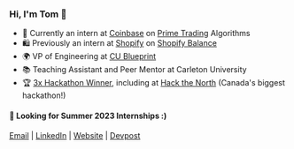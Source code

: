 ### Hi, I'm Tom 👋
- 🚀 Currently an intern at [Coinbase](https://www.coinbase.com) on [Prime Trading](https://www.coinbase.com/prime) Algorithms
- 🛍️ Previously an intern at [Shopify](https://www.shopify.com) on [Shopify Balance](https://www.shopify.com/balance)
- 🌍 VP of Engineering at [CU Blueprint](https://cublueprint.org/)
- 📚 Teaching Assistant and Peer Mentor at Carleton University 
- 🏆 [3x Hackathon Winner](https://devpost.com/zhu-tom), including at [Hack the North](https://hackthenorth.com/) (Canada's biggest hackathon!)
#### 👀 Looking for Summer 2023 Internships :)
[Email](mailto:tomzhu@cmail.carleton.ca) | [LinkedIn](https://www.linkedin.com/in/zhu-tom) | [Website](https://zhutom.com) | [Devpost](https://devpost.com/zhu-tom)

<!--
**zhu-tom/zhu-tom** is a ✨ _special_ ✨ repository because its `README.md` (this file) appears on your GitHub profile.

Here are some ideas to get you started:

- 🔭 I’m currently working on ...
- 🌱 I’m currently learning ...
- 👯 I’m looking to collaborate on ...
- 🤔 I’m looking for help with ...
- 💬 Ask me about ...
- 📫 How to reach me: ...
- 😄 Pronouns: ...
- ⚡ Fun fact: ...
-->
